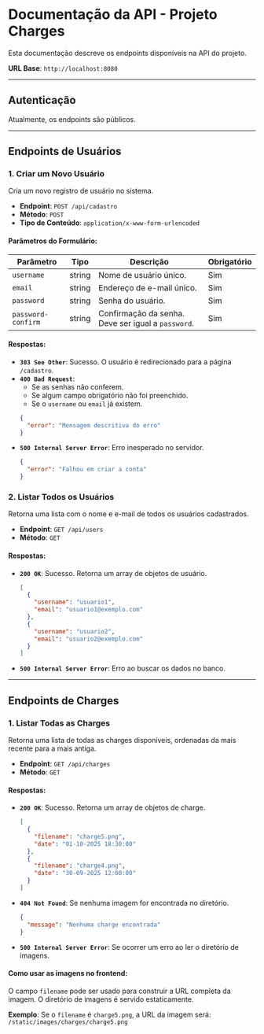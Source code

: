 # Documentação da API - Projeto Charges

Esta documentação descreve os endpoints disponíveis na API do projeto.

**URL Base**: `http://localhost:8080`

---

## Autenticação

Atualmente, os endpoints são públicos.

---

## Endpoints de Usuários

### 1. Criar um Novo Usuário

Cria um novo registro de usuário no sistema.

-   **Endpoint**: `POST /api/cadastro`
-   **Método**: `POST`
-   **Tipo de Conteúdo**: `application/x-www-form-urlencoded`

#### Parâmetros do Formulário:

| Parâmetro          | Tipo   | Descrição                                         | Obrigatório |
| ------------------ | ------ | --------------------------------------------------- | ----------- |
| `username`         | string | Nome de usuário único.                              | Sim         |
| `email`            | string | Endereço de e-mail único.                           | Sim         |
| `password`         | string | Senha do usuário.                                   | Sim         |
| `password-confirm` | string | Confirmação da senha. Deve ser igual a `password`.  | Sim         |

#### Respostas:

-   **`303 See Other`**: Sucesso. O usuário é redirecionado para a página `/cadastro`.
-   **`400 Bad Request`**:
    -   Se as senhas não conferem.
    -   Se algum campo obrigatório não foi preenchido.
    -   Se o `username` ou `email` já existem.
    ```json
    {
      "error": "Mensagem descritiva do erro"
    }
    ```
-   **`500 Internal Server Error`**: Erro inesperado no servidor.
    ```json
    {
      "error": "Falhou em criar a conta"
    }
    ```

### 2. Listar Todos os Usuários

Retorna uma lista com o nome e e-mail de todos os usuários cadastrados.

-   **Endpoint**: `GET /api/users`
-   **Método**: `GET`

#### Respostas:

-   **`200 OK`**: Sucesso. Retorna um array de objetos de usuário.
    ```json
    [
      {
        "username": "usuario1",
        "email": "usuario1@exemplo.com"
      },
      {
        "username": "usuario2",
        "email": "usuario2@exemplo.com"
      }
    ]
    ```
-   **`500 Internal Server Error`**: Erro ao buscar os dados no banco.

---

## Endpoints de Charges

### 1. Listar Todas as Charges

Retorna uma lista de todas as charges disponíveis, ordenadas da mais recente para a mais antiga.

-   **Endpoint**: `GET /api/charges`
-   **Método**: `GET`

#### Respostas:

-   **`200 OK`**: Sucesso. Retorna um array de objetos de charge.
    ```json
    [
      {
        "filename": "charge5.png",
        "date": "01-10-2025 18:30:00"
      },
      {
        "filename": "charge4.png",
        "date": "30-09-2025 12:00:00"
      }
    ]
    ```
-   **`404 Not Found`**: Se nenhuma imagem for encontrada no diretório.
    ```json
    {
      "message": "Nenhuma charge encontrada"
    }
    ```
-   **`500 Internal Server Error`**: Se ocorrer um erro ao ler o diretório de imagens.

#### Como usar as imagens no frontend:

O campo `filename` pode ser usado para construir a URL completa da imagem. O diretório de imagens é servido estaticamente.

**Exemplo**: Se o `filename` é `charge5.png`, a URL da imagem será:
`/static/images/charges/charge5.png`
